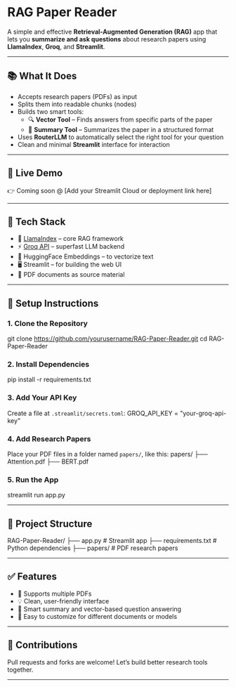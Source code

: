 #  RAG Paper Reader

A simple and effective **Retrieval-Augmented Generation (RAG)** app that lets you **summarize and ask questions** about research papers using **LlamaIndex**, **Groq**, and **Streamlit**.

---

## 📚 What It Does

- Accepts research papers (PDFs) as input
- Splits them into readable chunks (nodes)
- Builds two smart tools:
  - 🔍 **Vector Tool** – Finds answers from specific parts of the paper
  - 🧾 **Summary Tool** – Summarizes the paper in a structured format
- Uses **RouterLLM** to automatically select the right tool for your question
- Clean and minimal **Streamlit** interface for interaction

---

## 🚀 Live Demo

👉 Coming soon @ [Add your Streamlit Cloud or deployment link here]

---

## 🧰 Tech Stack

- 🧠 [LlamaIndex](https://github.com/jerryjliu/llama_index) – core RAG framework
- ⚡ [Groq API](https://console.groq.com/) – superfast LLM backend
- 💬 HuggingFace Embeddings – to vectorize text
- 🖥️ Streamlit – for building the web UI
- 📄 PDF documents as source material

---

## 📝 Setup Instructions

### 1. Clone the Repository
git clone https://github.com/yourusername/RAG-Paper-Reader.git
cd RAG-Paper-Reader

### 2. Install Dependencies
pip install -r requirements.txt

### 3. Add Your API Key
Create a file at `.streamlit/secrets.toml`:
GROQ_API_KEY = "your-groq-api-key"

### 4. Add Research Papers
Place your PDF files in a folder named `papers/`, like this:
papers/
├── Attention.pdf
├── BERT.pdf

### 5. Run the App
streamlit run app.py

---

## 📂 Project Structure

RAG-Paper-Reader/
├── app.py                  # Streamlit app
├── requirements.txt        # Python dependencies
├── papers/                 # PDF research papers

---

## ✅ Features

* 🧾 Supports multiple PDFs
* 💡 Clean, user-friendly interface
* 🧠 Smart summary and vector-based question answering
* 🔄 Easy to customize for different documents or models

---

## 🙌 Contributions

Pull requests and forks are welcome! Let’s build better research tools together.

---
